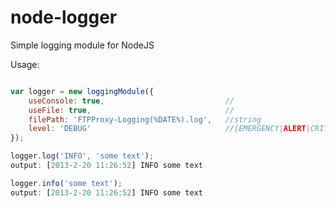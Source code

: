 node-logger
==============

Simple logging module for NodeJS

Usage:
```javascript

var logger = new loggingModule({
	useConsole: true,							//
	useFile: true,								//
	filePath: 'FTPProxy-Logging(%DATE%).log', 	//string
	level: 'DEBUG'								//[EMERGENCY|ALERT|CRITICAL|ERROR|WARNING|NOTICE|INFO|DEBUG]
});

logger.log('INFO', 'some text');
output: [2013-2-20 11:26:52] INFO some text

logger.info('some text');
output: [2013-2-20 11:26:52] INFO some text
```